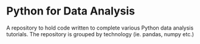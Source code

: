 # Python for Data Analysis
A repository to hold code written to complete various
Python data analysis tutorials. The repository
is grouped by technology (ie. pandas, numpy etc.)

 
